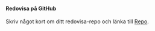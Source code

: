 #### Redovisa på GitHub

Skriv något kort om ditt redovisa-repo och länka till [Repo](https://github.com/henrikfredriksson/design).
